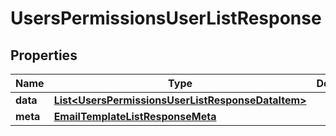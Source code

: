 

# UsersPermissionsUserListResponse


## Properties

| Name | Type | Description | Notes |
|------------ | ------------- | ------------- | -------------|
|**data** | [**List&lt;UsersPermissionsUserListResponseDataItem&gt;**](UsersPermissionsUserListResponseDataItem.md) |  |  [optional] |
|**meta** | [**EmailTemplateListResponseMeta**](EmailTemplateListResponseMeta.md) |  |  [optional] |



